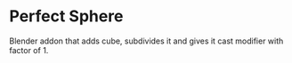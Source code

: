 # Perfect Sphere
Blender addon that adds cube, subdivides it and gives it cast modifier with factor of 1.
